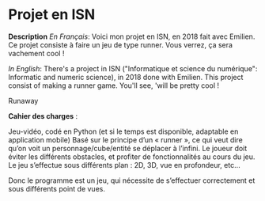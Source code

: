 # Projet en ISN
**Description**
*En Français*:
Voici mon projet en ISN, en 2018 fait avec Emilien. Ce projet consiste à faire un jeu de type runner.
Vous verrez, ça sera vachement cool !

*In English*:
There's a project in ISN ("Informatique et science du numérique": Informatic and numeric science), in 2018 done with Emilien.
This project consist of making a runner game.
You'll see, 'will be pretty cool !

Runaway

**Cahier des charges** :

Jeu-vidéo, codé en Python (et si le temps est disponible, adaptable en application mobile)
Basé sur le principe d’un « runner », ce qui veut dire qu’on voit un personnage/cube/entité se déplacer à l’infini.
Le joueur doit éviter les différents obstacles, et profiter de fonctionnalités au cours du jeu.
Le jeu s’effectue sous différents plan : 2D, 3D, vue en profondeur, etc…

Donc le programme est un jeu, qui nécessite de s’effectuer correctement et sous différents point de vues.
